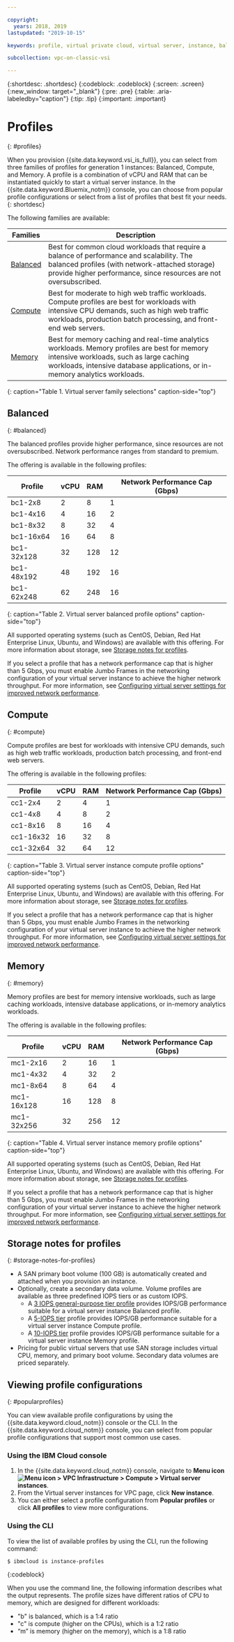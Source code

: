 ```yaml
---

copyright:
  years: 2018, 2019
lastupdated: "2019-10-15"

keywords: profile, virtual private cloud, virtual server, instance, balanced, compute, memory

subcollection: vpc-on-classic-vsi

---
```


{:shortdesc: .shortdesc}
{:codeblock: .codeblock}
{:screen: .screen}
{:new_window: target="_blank"}
{:pre: .pre}
{:table: .aria-labeledby="caption"}
{:tip: .tip}
{:important: .important}

# Profiles
{: #profiles}

When you provision {{site.data.keyword.vsi_is_full}}, you can select from three families of profiles for generation 1 instances: Balanced, Compute, and Memory. A profile is a combination of vCPU and RAM that can be instantiated quickly to start a virtual server instance. In the {{site.data.keyword.Bluemix_notm}} console, you can choose from popular profile configurations or select from a list of profiles that best fit your needs.
{: shortdesc}

The following families are available:

| Families | Description |
| -------- | ----------- |
| [Balanced](#balanced) | Best for common cloud workloads that require a balance of performance and scalability. The balanced profiles (with network-attached storage) provide higher performance, since resources are not oversubscribed. |
| [Compute](#compute)  | Best for moderate to high web traffic workloads. Compute profiles are best for workloads with intensive CPU demands, such as high web traffic workloads, production batch processing, and front-end web servers. |
| [Memory](#memory) | Best for memory caching and real-time analytics workloads. Memory profiles are best for memory intensive workloads, such as large caching workloads, intensive database applications, or in-memory analytics workloads. |
{: caption="Table 1. Virtual server family selections" caption-side="top"}

## Balanced
{: #balanced}

The balanced profiles provide higher performance, since resources are not oversubscribed. Network performance ranges from standard to premium.

The offering is available in the following profiles:

| Profile | vCPU | RAM | Network Performance Cap (Gbps) |
|---------|---------|---------|---------|
| bc1-2x8 | 2 | 8 | 1 |
| bc1-4x16 | 4 | 16 | 2 |
| bc1-8x32 | 8 | 32 | 4 |
| bc1-16x64 | 16 | 64 | 8 |
| bc1-32x128 | 32  | 128 | 12 |
| bc1-48x192 | 48 | 192 | 16 |
| bc1-62x248 | 62 | 248 | 16 |
{: caption="Table 2. Virtual server balanced profile options" caption-side="top"}

All supported operating systems (such as CentOS, Debian, Red Hat Enterprise Linux, Ubuntu, and Windows) are available with this offering. For more information about storage, see [Storage notes for profiles](/docs/vpc-on-classic-vsi?topic=vpc-on-classic-vsi-profiles#storage-notes-for-profiles). 

If you select a profile that has a network performance cap that is higher than 5 Gbps, you must enable Jumbo Frames in the networking configuration of your virtual server instance to achieve the higher network throughput. For more information, see [Configuring virtual server settings for improved network performance](/docs/vpc-on-classic-vsi?topic=vpc-on-classic-vsi-configuring-network-performance).


## Compute
{: #compute}

Compute profiles are best for workloads with intensive CPU demands, such as high web traffic workloads, production batch processing, and 
front-end web servers.

The offering is available in the following profiles:

| Profile | vCPU | RAM | Network Performance Cap (Gbps) |
|---------|---------|---------|---------|
| cc1-2x4 | 2 | 4 | 1 |
| cc1-4x8 | 4 | 8 | 2 |
| cc1-8x16 | 8 | 16 | 4 |
| cc1-16x32 | 16 | 32 | 8 |
| cc1-32x64 | 32  | 64 | 12 |
{: caption="Table 3. Virtual server instance compute profile options" caption-side="top"}

All supported operating systems (such as CentOS, Debian, Red Hat Enterprise Linux, Ubuntu, and Windows) are available with this offering. For more information about storage, see [Storage notes for profiles](/docs/vpc-on-classic-vsi?topic=vpc-on-classic-vsi-profiles#storage-notes-for-profiles). 

If you select a profile that has a network performance cap that is higher than 5 Gbps, you must enable Jumbo Frames in the networking configuration of your virtual server instance to achieve the higher network throughput. For more information, see [Configuring virtual server settings for improved network performance](/docs/vpc-on-classic-vsi?topic=vpc-on-classic-vsi-configuring-network-performance).

## Memory 
{: #memory}

Memory profiles are best for memory intensive workloads, such as large caching workloads, intensive database applications, or in-memory 
analytics workloads.

The offering is available in the following profiles:

| Profile | vCPU | RAM | Network Performance Cap (Gbps) |
|---------|---------|---------|---------|
| mc1-2x16 | 2 | 16 | 1 |
| mc1-4x32 | 4 | 32 | 2 |
| mc1-8x64 | 8 | 64 | 4 |
| mc1-16x128 | 16 | 128 | 8 |
| mc1-32x256 | 32 | 256 | 12 |
{: caption="Table 4. Virtual server instance memory profile options" caption-side="top"}

All supported operating systems (such as CentOS, Debian, Red Hat Enterprise Linux, Ubuntu, and Windows) are available with this offering. For more information about storage, see [Storage notes for profiles](/docs/vpc-on-classic-vsi?topic=vpc-on-classic-vsi-profiles#storage-notes-for-profiles). 

If you select a profile that has a network performance cap that is higher than 5 Gbps, you must enable Jumbo Frames in the networking configuration of your virtual server instance to achieve the higher network throughput. For more information, see [Configuring virtual server settings for improved network performance](/docs/vpc-on-classic-vsi?topic=vpc-on-classic-vsi-configuring-network-performance).

## Storage notes for profiles
{: #storage-notes-for-profiles}

* A SAN primary boot volume (100 GB) is automatically created and attached when you provision an instance.
* Optionally, create a secondary data volume. Volume profiles are available as three predefined IOPS tiers or as custom IOPS. 
    * A [3 IOPS general-purpose tier profile](/docs/vpc-on-classic-block-storage?topic=vpc-on-classic-block-storage-block-storage-profiles#tiers) provides IOPS/GB performance suitable for a virtual server instance Balanced profile.
    * A [5-IOPS tier](/docs/vpc-on-classic-block-storage?topic=vpc-on-classic-block-storage-block-storage-profiles#tiers) profile provides IOPS/GB performance suitable for a virtual server instance Compute profile.
    * A [10-IOPS tier](/docs/vpc-on-classic-block-storage?topic=vpc-on-classic-block-storage-block-storage-profiles#tiers) profile provides IOPS/GB performance suitable for a virtual server instance Memory profile.
* Pricing for public virtual servers that use SAN storage includes virtual CPU, memory, and primary boot volume. Secondary data volumes are priced separately.


## Viewing profile configurations
{: #popularprofiles}

You can view available profile configurations by using the {{site.data.keyword.cloud_notm}} console or the CLI. In the {{site.data.keyword.cloud_notm}} console, you can select from popular profile configurations that support most common use cases.

### Using the IBM Cloud console
1. In the {{site.data.keyword.cloud_notm}} console, navigate to **Menu icon ![Menu icon](../icons/icon_hamburger.svg) > VPC Infrastructure > Compute > Virtual server instances**.
2. From the Virtual server instances for VPC page, click **New instance**.
3. You can either select a profile configuration from **Popular profiles** or click **All profiles** to view more configurations.

### Using the CLI
To view the list of available profiles by using the CLI, run the following command:
```
$ ibmcloud is instance-profiles
```
{:codeblock}

When you use the command line, the following information describes what the output represents. The profile sizes have different ratios of CPU to memory, which are designed for different workloads:

*  "b" is balanced, which is a 1:4 ratio
*  "c" is compute (higher on the CPUs), which is a 1:2 ratio
*  “m” is memory (higher on the memory), which is a 1:8 ratio
